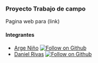 ### Proyecto Trabajo de campo
Pagina web para (link)
#### Integrantes
- [Arge Niño](https://github.com/ArgeNH) [![Follow on Github](https://img.shields.io/github/followers/argenh.svg?style=social&label=Follow)](https://github.com/ArgeNH)
- [Daniel Rivas](https://github.com/Daniel-Riv) [![Follow on Github](https://img.shields.io/github/followers/Daniel-Riv.svg?style=social&label=Follow)](https://github.com/Daniel-Riv)
